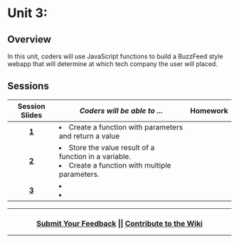 # Unit 3:

## Overview
In this unit, coders will use JavaScript functions to build a BuzzFeed style webapp that will determine at which tech company the user will placed.

## Sessions 
|Session Slides|*Coders will be able to ...*|Homework|
|:-------:|-------|:-------|
|[**1**](https://docs.google.com/presentation/d/1n0j0Ezx-mq0fUNABUuYJu35grqDPT9-Kzv2QeAPJ2zE/edit#slide=id.g1e220fa94a_0_30)| <li>Create a function with parameters and return a value </li> | |
|[**2**](https://docs.google.com/presentation/d/1Z56JbP338_taPs2l4cyrb80VrCUGk-b7wlH-peYNFXk/edit#slide=id.g3c687d700b_1_0)| <li>Store the value result of a function in a variable. </li><li>Create a function with multiple parameters.</li> | |
|[**3**]()| <li> </li> <li> </li> | |

----
<h3 align="center"><a href="https://docs.google.com/forms/d/e/1FAIpQLSeLpI-m6UKvIxk97F8R1iidFRaYXJ3dfcUuIjx2Pz0WMfO1SA/viewform">Submit Your Feedback</a> || <a href="https://github.com/ScriptEdcurriculum/curriculum18-19/wiki">Contribute to the Wiki</a> </h3>

----
